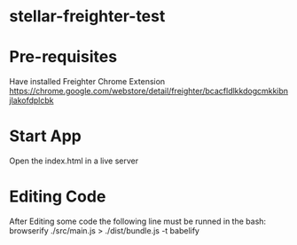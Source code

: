 # stellar-freighter-test

# Pre-requisites
Have installed Freighter Chrome Extension
https://chrome.google.com/webstore/detail/freighter/bcacfldlkkdogcmkkibnjlakofdplcbk

# Start App
Open the index.html in a live server 

# Editing Code
After Editing some code the following line must be runned in the bash: 
browserify ./src/main.js > ./dist/bundle.js -t babelify
